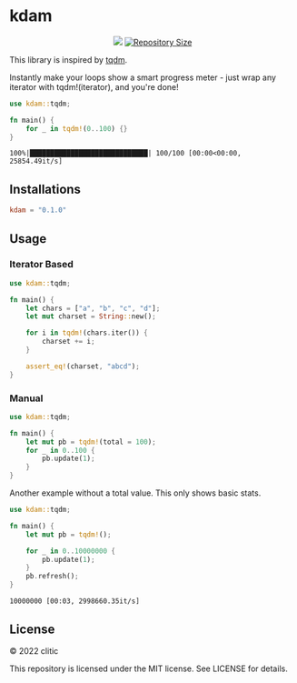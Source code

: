 # kdam

<p align="center">
  <a href="LICENSE" title="License: MIT"><img src="https://img.shields.io/badge/License-MIT-blue.svg"></a>
  <a href="https://github.com/clitic/kdam"><img src="https://img.shields.io/github/repo-size/clitic/kdam.svg" alt="Repository Size"></a>
</p>

This library is inspired by [tqdm](https://github.com/tqdm/tqdm).

Instantly make your loops show a smart progress meter - just wrap any iterator with tqdm!(iterator), and you're done!

```rust
use kdam::tqdm;

fn main() {
    for _ in tqdm!(0..100) {}
}
```

```
100%|█████████████████████████████| 100/100 [00:00<00:00, 25854.49it/s]
```

## Installations

```toml
kdam = "0.1.0"
```

## Usage

### Iterator Based

```rust
use kdam::tqdm;

fn main() {
    let chars = ["a", "b", "c", "d"];
    let mut charset = String::new();

    for i in tqdm!(chars.iter()) {
        charset += i;
    }

    assert_eq!(charset, "abcd");
}
```

### Manual

```rust
use kdam::tqdm;

fn main() {
    let mut pb = tqdm!(total = 100);
    for _ in 0..100 {
        pb.update(1);
    }
}
```

Another example without a total value. This only shows basic stats.

```rust
use kdam::tqdm;

fn main() {
    let mut pb = tqdm!();

    for _ in 0..10000000 {
        pb.update(1);
    }
    pb.refresh();
}
```

```
10000000 [00:03, 2998660.35it/s]
```

## License

&copy; 2022 clitic

This repository is licensed under the MIT license. See LICENSE for details.
